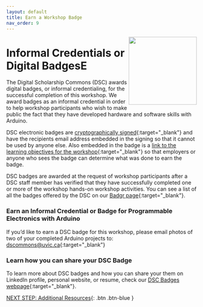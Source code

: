 ```yaml
---
layout: default
title: Earn a Workshop Badge
nav_order: 9
---
```

<img src="https://api.badgr.io/public/badges/eKTyt09iTgqvmjx1fF53tg/image" style="float:right;width:180px;"> 

# Informal Credentials or Digital BadgesE

The Digital Scholarship Commons (DSC) awards digital badges, or informal credentialing, for the successful completion of this workshop. We award badges as an informal credential in order to help workshop participants who wish to make public the fact that they have developed hardware and software skills with Arduino. 

DSC electronic badges are [cryptographically signed](https://badgecheck.io/){:target="_blank"} and have the recipients email address embedded in the signing so that it cannot be used by anyone else. Also embedded in the badge is a [link to the learning objectives for the workshop](https://badgr.com/backpack/badges/607767abb78d4c65fc8f1676){:target="_blank"} so that employers or anyone who sees the badge can determine what was done to earn the badge. 

DSC badges are awarded at the request of workshop participants after a DSC staff member has verified that they have successfully completed one or more of the workshop hands-on workshop activities. You can see a list of all the badges offered by the DSC on our [Badgr page](https://badgr.com/public/issuers/HI5nEIsFQKiFDSGJWrYNxQ/badges){:target="_blank"}.

### Earn an Informal Credential or Badge for Programmable Electronics with Arduino

If you’d like to earn a DSC badge for this workshop, please email photos of two of your completed Arduino projects to: [dscommons@uvic.ca](mailto:dscommons@uvic.ca){:target="_blank"}

### Learn how you can share your DSC Badge
To learn more about DSC badges and how you can share your them on LinkedIn profile, personal website, or resume, check our [DSC Badges webpage](https://onlineacademiccommunity.uvic.ca/dsc/badges/){:target="_blank"}.

[NEXT STEP: Additional Resources](additional-resources.html){: .btn .btn-blue }

